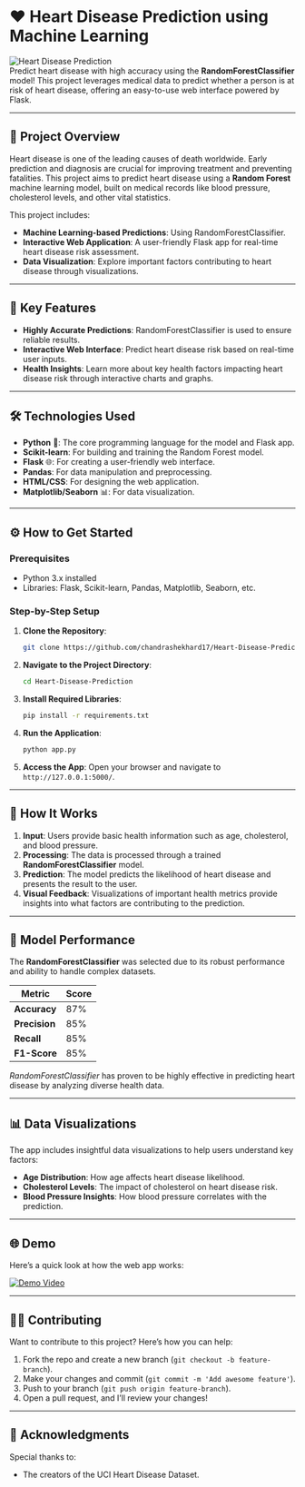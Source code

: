 # ❤️ Heart Disease Prediction using Machine Learning

![Heart Disease Prediction](https://img.shields.io/badge/Heart%20Disease%20Prediction-Machine%20Learning-brightgreen)  
Predict heart disease with high accuracy using the **RandomForestClassifier** model! This project leverages medical data to predict whether a person is at risk of heart disease, offering an easy-to-use web interface powered by Flask.  

---

## 🚀 **Project Overview**

Heart disease is one of the leading causes of death worldwide. Early prediction and diagnosis are crucial for improving treatment and preventing fatalities. This project aims to predict heart disease using a **Random Forest** machine learning model, built on medical records like blood pressure, cholesterol levels, and other vital statistics.

This project includes:
- **Machine Learning-based Predictions**: Using RandomForestClassifier.
- **Interactive Web Application**: A user-friendly Flask app for real-time heart disease risk assessment.
- **Data Visualization**: Explore important factors contributing to heart disease through visualizations.

---

## 🔑 **Key Features**
- **Highly Accurate Predictions**: RandomForestClassifier is used to ensure reliable results.
- **Interactive Web Interface**: Predict heart disease risk based on real-time user inputs.
- **Health Insights**: Learn more about key health factors impacting heart disease risk through interactive charts and graphs.

---

## 🛠 **Technologies Used**
- **Python** 🐍: The core programming language for the model and Flask app.
- **Scikit-learn**: For building and training the Random Forest model.
- **Flask** 🌐: For creating a user-friendly web interface.
- **Pandas**: For data manipulation and preprocessing.
- **HTML/CSS**: For designing the web application.
- **Matplotlib/Seaborn** 📊: For data visualization.

---

## ⚙️ **How to Get Started**

### Prerequisites
- Python 3.x installed
- Libraries: Flask, Scikit-learn, Pandas, Matplotlib, Seaborn, etc.

### Step-by-Step Setup

1. **Clone the Repository**:
    ```bash
    git clone https://github.com/chandrashekhard17/Heart-Disease-Prediction.git
    ```

2. **Navigate to the Project Directory**:
    ```bash
    cd Heart-Disease-Prediction
    ```

3. **Install Required Libraries**:
    ```bash
    pip install -r requirements.txt
    ```

4. **Run the Application**:
    ```bash
    python app.py
    ```

5. **Access the App**:
    Open your browser and navigate to `http://127.0.0.1:5000/`.

---

## 🧠 **How It Works**

1. **Input**: Users provide basic health information such as age, cholesterol, and blood pressure.
2. **Processing**: The data is processed through a trained **RandomForestClassifier** model.
3. **Prediction**: The model predicts the likelihood of heart disease and presents the result to the user.
4. **Visual Feedback**: Visualizations of important health metrics provide insights into what factors are contributing to the prediction.

---

## 🎯 **Model Performance**

The **RandomForestClassifier** was selected due to its robust performance and ability to handle complex datasets.

| Metric       | Score     |
|--------------|-----------|
| **Accuracy** | 87%       |
| **Precision**| 85%       |
| **Recall**   | 85%       |
| **F1-Score** | 85%       |

*RandomForestClassifier* has proven to be highly effective in predicting heart disease by analyzing diverse health data.

---

## 📊 **Data Visualizations**

The app includes insightful data visualizations to help users understand key factors:
- **Age Distribution**: How age affects heart disease likelihood.
- **Cholesterol Levels**: The impact of cholesterol on heart disease risk.
- **Blood Pressure Insights**: How blood pressure correlates with the prediction.

---

## 🌐 **Demo**

Here’s a quick look at how the web app works:

[![Demo Video](https://img.youtube.com/vi/P1-cNDmkzxk/0.jpg)](https://www.youtube.com/watch?v=P1-cNDmkzxk)

---

## 👩‍💻 **Contributing**

Want to contribute to this project? Here’s how you can help:
1. Fork the repo and create a new branch (`git checkout -b feature-branch`).
2. Make your changes and commit (`git commit -m 'Add awesome feature'`).
3. Push to your branch (`git push origin feature-branch`).
4. Open a pull request, and I’ll review your changes!

---


## 👏 **Acknowledgments**

Special thanks to:
- The creators of the UCI Heart Disease Dataset.

